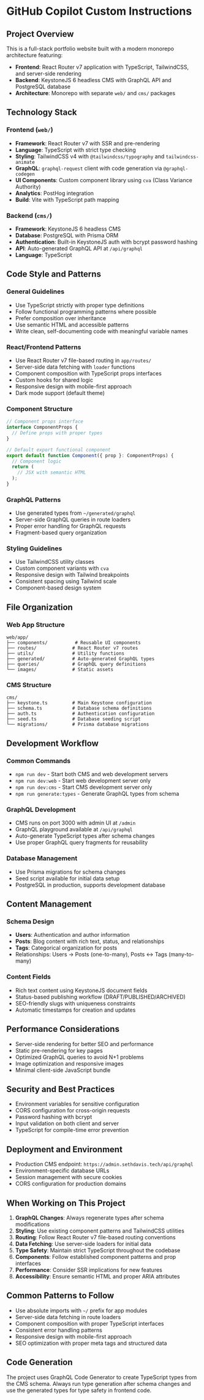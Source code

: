# GitHub Copilot Custom Instructions

## Project Overview

This is a full-stack portfolio website built with a modern monorepo architecture featuring:

-   **Frontend**: React Router v7 application with TypeScript, TailwindCSS, and server-side rendering
-   **Backend**: KeystoneJS 6 headless CMS with GraphQL API and PostgreSQL database
-   **Architecture**: Monorepo with separate `web/` and `cms/` packages

## Technology Stack

### Frontend (`web/`)

-   **Framework**: React Router v7 with SSR and pre-rendering
-   **Language**: TypeScript with strict type checking
-   **Styling**: TailwindCSS v4 with `@tailwindcss/typography` and `tailwindcss-animate`
-   **GraphQL**: `graphql-request` client with code generation via `@graphql-codegen`
-   **UI Components**: Custom component library using `cva` (Class Variance Authority)
-   **Analytics**: PostHog integration
-   **Build**: Vite with TypeScript path mapping

### Backend (`cms/`)

-   **Framework**: KeystoneJS 6 headless CMS
-   **Database**: PostgreSQL with Prisma ORM
-   **Authentication**: Built-in KeystoneJS auth with bcrypt password hashing
-   **API**: Auto-generated GraphQL API at `/api/graphql`
-   **Language**: TypeScript

## Code Style and Patterns

### General Guidelines

-   Use TypeScript strictly with proper type definitions
-   Follow functional programming patterns where possible
-   Prefer composition over inheritance
-   Use semantic HTML and accessible patterns
-   Write clean, self-documenting code with meaningful variable names

### React/Frontend Patterns

-   Use React Router v7 file-based routing in `app/routes/`
-   Server-side data fetching with `loader` functions
-   Component composition with TypeScript props interfaces
-   Custom hooks for shared logic
-   Responsive design with mobile-first approach
-   Dark mode support (default theme)

### Component Structure

```typescript
// Component props interface
interface ComponentProps {
  // Define props with proper types
}

// Default export functional component
export default function Component({ prop }: ComponentProps) {
  // Component logic
  return (
    // JSX with semantic HTML
  );
}
```

### GraphQL Patterns

-   Use generated types from `~/generated/graphql`
-   Server-side GraphQL queries in route loaders
-   Proper error handling for GraphQL requests
-   Fragment-based query organization

### Styling Guidelines

-   Use TailwindCSS utility classes
-   Custom component variants with `cva`
-   Responsive design with Tailwind breakpoints
-   Consistent spacing using Tailwind scale
-   Component-based design system

## File Organization

### Web App Structure

```
web/app/
├── components/          # Reusable UI components
├── routes/             # React Router v7 routes
├── utils/              # Utility functions
├── generated/          # Auto-generated GraphQL types
├── queries/            # GraphQL query definitions
└── images/             # Static assets
```

### CMS Structure

```
cms/
├── keystone.ts         # Main Keystone configuration
├── schema.ts           # Database schema definitions
├── auth.ts             # Authentication configuration
├── seed.ts             # Database seeding script
└── migrations/         # Prisma database migrations
```

## Development Workflow

### Common Commands

-   `npm run dev` - Start both CMS and web development servers
-   `npm run dev:web` - Start web development server only
-   `npm run dev:cms` - Start CMS development server only
-   `npm run generate:types` - Generate GraphQL types from schema

### GraphQL Development

-   CMS runs on port 3000 with admin UI at `/admin`
-   GraphQL playground available at `/api/graphql`
-   Auto-generate TypeScript types after schema changes
-   Use proper GraphQL query fragments for reusability

### Database Management

-   Use Prisma migrations for schema changes
-   Seed script available for initial data setup
-   PostgreSQL in production, supports development database

## Content Management

### Schema Design

-   **Users**: Authentication and author information
-   **Posts**: Blog content with rich text, status, and relationships
-   **Tags**: Categorical organization for posts
-   Relationships: Users → Posts (one-to-many), Posts ↔ Tags (many-to-many)

### Content Fields

-   Rich text content using KeystoneJS document fields
-   Status-based publishing workflow (DRAFT/PUBLISHED/ARCHIVED)
-   SEO-friendly slugs with uniqueness constraints
-   Automatic timestamps for creation and updates

## Performance Considerations

-   Server-side rendering for better SEO and performance
-   Static pre-rendering for key pages
-   Optimized GraphQL queries to avoid N+1 problems
-   Image optimization and responsive images
-   Minimal client-side JavaScript bundle

## Security and Best Practices

-   Environment variables for sensitive configuration
-   CORS configuration for cross-origin requests
-   Password hashing with bcrypt
-   Input validation on both client and server
-   TypeScript for compile-time error prevention

## Deployment and Environment

-   Production CMS endpoint: `https://admin.sethdavis.tech/api/graphql`
-   Environment-specific database URLs
-   Session management with secure cookies
-   CORS configuration for production domains

## When Working on This Project

1. **GraphQL Changes**: Always regenerate types after schema modifications
2. **Styling**: Use existing component patterns and TailwindCSS utilities
3. **Routing**: Follow React Router v7 file-based routing conventions
4. **Data Fetching**: Use server-side loaders for initial data
5. **Type Safety**: Maintain strict TypeScript throughout the codebase
6. **Components**: Follow established component patterns and prop interfaces
7. **Performance**: Consider SSR implications for new features
8. **Accessibility**: Ensure semantic HTML and proper ARIA attributes

## Common Patterns to Follow

-   Use absolute imports with `~/` prefix for app modules
-   Server-side data fetching in route loaders
-   Component composition with proper TypeScript interfaces
-   Consistent error handling patterns
-   Responsive design with mobile-first approach
-   SEO optimization with proper meta tags and structured data

## Code Generation

The project uses GraphQL Code Generator to create TypeScript types from the CMS schema. Always run type generation after schema changes and use the generated types for type safety in frontend code.
